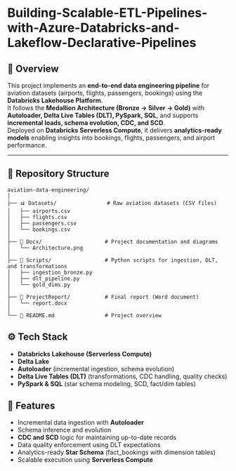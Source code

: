 # Building-Scalable-ETL-Pipelines-with-Azure-Databricks-and-Lakeflow-Declarative-Pipelines

## 📌 Overview  
This project implements an **end-to-end data engineering pipeline** for aviation datasets (airports, flights, passengers, bookings) using the **Databricks Lakehouse Platform**.  
It follows the **Medallion Architecture (Bronze → Silver → Gold)** with **Autoloader, Delta Live Tables (DLT), PySpark, SQL**, and supports **incremental loads, schema evolution, CDC, and SCD**.  
Deployed on **Databricks Serverless Compute**, it delivers **analytics-ready models** enabling insights into bookings, flights, passengers, and airport performance.  

---

## 📂 Repository Structure  

```
aviation-data-engineering/
│
├── 📊 Datasets/                # Raw aviation datasets (CSV files)
│   ├── airports.csv
│   ├── flights.csv
│   ├── passengers.csv
│   └── bookings.csv
│
├── 📜 Docx/                    # Project documentation and diagrams
│   └── Architecture.png
│
├── 🐍 Scripts/                 # Python scripts for ingestion, DLT, and transformations
│   ├── ingestion_bronze.py
│   ├── dlt_pipeline.py
│   └── gold_dims.py
│
├── 📑 ProjectReport/           # Final report (Word document)
│   └── report.docx
│
└── 📘 README.md                # Project overview

```

## ⚙️ Tech Stack  
- **Databricks Lakehouse (Serverless Compute)**  
- **Delta Lake**  
- **Autoloader** (incremental ingestion, schema evolution)  
- **Delta Live Tables (DLT)** (transformations, CDC handling, quality checks)  
- **PySpark & SQL** (star schema modeling, SCD, fact/dim tables)

## 🚀 Features  
- Incremental data ingestion with **Autoloader**  
- Schema inference and evolution  
- **CDC and SCD** logic for maintaining up-to-date records  
- Data quality enforcement using DLT expectations  
- Analytics-ready **Star Schema** (fact_bookings with dimension tables)  
- Scalable execution using **Serverless Compute**

